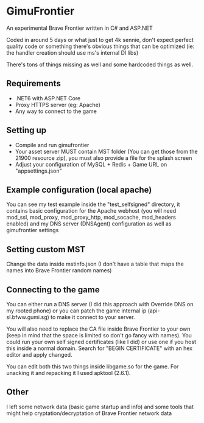 # GimuFrontier
An experimental Brave Frontier written in C# and ASP.NET

Coded in around 5 days or what just to get 4k sennie, don't expect perfect quality code or something there's obvious things that can be optimized (ie: the handler creation should use ms's internal DI libs)

There's tons of things missing as well and some hardcoded things as well.

## Requirements
- .NET6 with ASP.NET Core
- Proxy HTTPS server (eg: Apache)
- Any way to connect to the game

## Setting up
- Compile and run gimufrontier
- Your asset server MUST contain MST folder (You can get those from the 21900 resource zip), you must also provide a file for the splash screen
- Adjust your configuration of MySQL + Redis + Game URL on "appsettings.json"

## Example configuration (local apache)
You can see my test example inside the "test_selfsigned" directory, it contains basic configuration for the Apache webhost (you will need mod_ssl, mod_proxy, mod_proxy_http, mod_socache, mod_headers enabled) and my DNS server (DNSAgent) configuration as well as gimufrontier settings

## Setting custom MST
Change the data inside mstinfo.json (I don't have a table that maps the names into Brave Frontier random names)

## Connecting to the game
You can either run a DNS server (I did this approach with Override DNS on my rooted phone) or you can patch the game internal ip (api-sl.bfww.gumi.sg) to make it connect to your server.

You will also need to replace the CA file inside Brave Frontier to your own (keep in mind that the space is limited so don't go fancy with names). You could run your own self signed certificates (like I did) or use one if you host this inside a normal domain. Search for "BEGIN CERTIFICATE" with an hex editor and apply changed.

You can edit both this two things inside libgame.so for the game.
For unacking it and repacking it I used apktool (2.6.1).

## Other
I left some network data (basic game startup and info) and some tools that might help cryptation/decryptation of Brave Frontier network data
